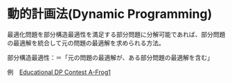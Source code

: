 # 動的計画法(Dynamic Programming)

最適化問題を部分構造最適性を満足する部分問題に分解可能であれば、部分問題の最適解を統合して元の問題の最適解を求められる方法。

部分構造最適性：＝「元の問題の最適解が、ある部分問題の最適解を含む」

例　[Educational DP Contest A-Frog1](https://atcoder.jp/contests/dp/tasks/dp_a)



